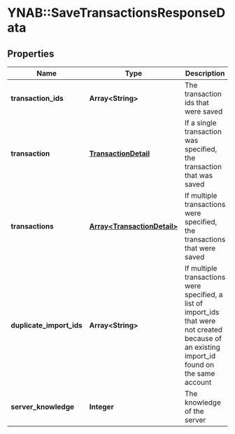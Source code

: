 # YNAB::SaveTransactionsResponseData

## Properties
Name | Type | Description | Notes
------------ | ------------- | ------------- | -------------
**transaction_ids** | **Array&lt;String&gt;** | The transaction ids that were saved | 
**transaction** | [**TransactionDetail**](TransactionDetail.md) | If a single transaction was specified, the transaction that was saved | [optional] 
**transactions** | [**Array&lt;TransactionDetail&gt;**](TransactionDetail.md) | If multiple transactions were specified, the transactions that were saved | [optional] 
**duplicate_import_ids** | **Array&lt;String&gt;** | If multiple transactions were specified, a list of import_ids that were not created because of an existing import_id found on the same account | [optional] 
**server_knowledge** | **Integer** | The knowledge of the server | 


